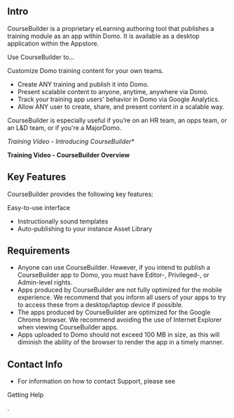

Intro
-------

CourseBuilder is a proprietary eLearning authoring tool that publishes a training module as an app within Domo. It is available as a desktop application within the Appstore.

Use CourseBuilder to...

 Customize Domo training content for your own teams.
* Create ANY training and publish it into Domo.
* Present scalable content to anyone, anytime, anywhere via Domo.
* Track your training app users' behavior in Domo via Google Analytics.
* Allow ANY user to create, share, and present content in a scalable way.

CourseBuilder is especially useful if you’re on an HR team, an opps team, or an L&D team, or if you're a MajorDomo.

*Training Video - Introducing CourseBuilder**


**Training Video - CourseBuilder Overview**

Key Features
--------------

CourseBuilder provides the following key features:

 Easy-to-use interface
* Instructionally sound templates
* Auto-publishing to your instance Asset Library

Requirements
--------------


* Anyone can use CourseBuilder. However, if you intend to publish a CourseBuilder app to Domo, you must have Editor-, Privileged-, or Admin-level rights.
* Apps produced by CourseBuilder are not fully optimized for the mobile experience. We recommend that you inform all users of your apps to try to access these from a desktop/laptop device if possible.
* The apps produced by CourseBuilder are optimized for the Google Chrome browser. We recommend avoiding the use of Internet Explorer when viewing CourseBuilder apps.
* Apps uploaded to Domo should not exceed 100 MB in size, as this will diminish the ability of the browser to render the app in a timely manner.

Contact Info
--------------


* For information on how to contact Support, please see

Getting Help

.


